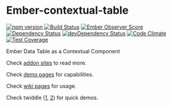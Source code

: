 # Ember-contextual-table

[![npm version](https://badge.fury.io/js/ember-contextual-table.svg)](http://badge.fury.io/js/ember-contextual-table)
[![Build Status](https://travis-ci.org/tubitak-bilgem-yte/ember-contextual-table.svg?branch=master)](https://travis-ci.org/karanar/ember-contextual-table)
[![Ember Observer Score](http://emberobserver.com/badges/ember-contextual-table.svg)](http://emberobserver.com/addons/ember-contextual-table)
[![Dependency Status](https://david-dm.org/tubitak-bilgem-yte/ember-contextual-table.svg)](https://david-dm.org/karanar/ember-contextual-table)
[![devDependency Status](https://david-dm.org/tubitak-bilgem-yte/ember-contextual-table/dev-status.svg)](https://david-dm.org/karanar/ember-contextual-table#info=devDependencies)
[![Code Climate](https://codeclimate.com/github/tubitak-bilgem-yte/ember-contextual-table/badges/gpa.svg)](https://codeclimate.com/github/karanar/ember-contextual-table)
[![Test Coverage](https://codeclimate.com/github/tubitak-bilgem-yte/ember-contextual-table/badges/coverage.svg)](https://codeclimate.com/github/karanar/ember-contextual-table/coverage)

Ember Data Table as a Contextual Component

Check [addon sites](https://tubitak-bilgem-yte.github.io/ember-contextual-table/) to read more.

Check [demo pages](https://tubitak-bilgem-yte.github.io/ember-contextual-table/dist/index.html) for capabilities.

Check [wiki pages](https://github.com/tubitak-bilgem-yte/ember-contextual-table/wiki) for usage.

Check twiddle ([1](https://ember-twiddle.com/ad22bdffc0d8c2ab3c72904352aedafa), [2](https://ember-twiddle.com/e66e9ec81e96f9232d8e65bb80a70e7a)) for quick demos.

